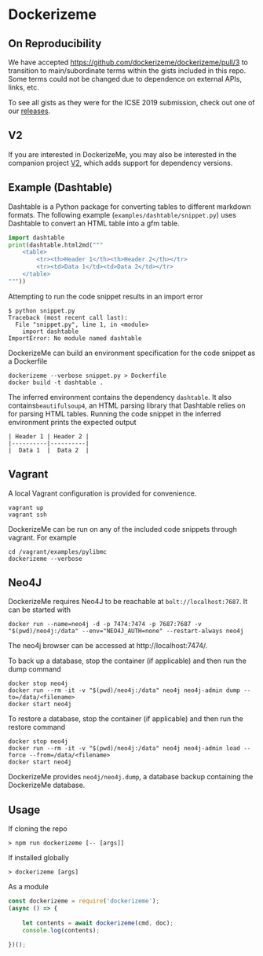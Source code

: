 # Dockerizeme

## On Reproducibility

We have accepted https://github.com/dockerizeme/dockerizeme/pull/3 to 
transition to main/subordinate terms within the gists included in this repo.
Some terms could not be changed due to dependence on external APIs, links, etc.

To see all gists as they were for the ICSE 2019 submission, check out one of
our [releases](https://github.com/dockerizeme/dockerizeme/releases).

## V2

If you are interested in DockerizeMe, you may also be interested in the 
companion project [V2](https://github.com/v2-project/v2), which adds support
for dependency versions.

## Example (Dashtable)

Dashtable is a Python package for converting tables to different markdown formats. The following example
(`examples/dashtable/snippet.py`) uses Dashtable to convert an HTML table into a gfm table.

```python
import dashtable
print(dashtable.html2md("""
    <table>
        <tr><th>Header 1</th><th>Header 2</th></tr>
        <tr><td>Data 1</td><td>Data 2</td></tr>
    </table>
"""))
```

Attempting to run the code snippet results in an import error

```
$ python snippet.py
Traceback (most recent call last):
  File "snippet.py", line 1, in <module>
    import dashtable
ImportError: No module named dashtable
```

DockerizeMe can build an environment specification for the code snippet as a Dockerfile

```
dockerizeme --verbose snippet.py > Dockerfile
docker build -t dashtable .
```

The inferred environment contains the dependency `dashtable`. It also contains`beautifulsoup4`, an HTML parsing
library that Dashtable relies on for parsing HTML tables. Running the code snippet in the inferred environment prints 
the expected output

```
| Header 1 | Header 2 |
|----------|----------|
|  Data 1  |  Data 2  |
```

## Vagrant

A local Vagrant configuration is provided for convenience.

```
vagrant up
vagrant ssh
```

DockerizeMe can be run on any of the included code snippets through vagrant. For example

```
cd /vagrant/examples/pylibmc
dockerizeme --verbose
```

## Neo4J

DockerizeMe requires Neo4J to be reachable at `bolt://localhost:7687`. It can be started with

```
docker run --name=neo4j -d -p 7474:7474 -p 7687:7687 -v "$(pwd)/neo4j:/data" --env="NEO4J_AUTH=none" --restart-always neo4j
```

The neo4j browser can be accessed at http://localhost:7474/.

To back up a database, stop the container (if applicable) and then run the dump command

```
docker stop neo4j
docker run --rm -it -v "$(pwd)/neo4j:/data" neo4j neo4j-admin dump --to=/data/<filename>
docker start neo4j
```

To restore a database, stop the container (if applicable) and then run the restore command

```
docker stop neo4j
docker run --rm -it -v "$(pwd)/neo4j:/data" neo4j neo4j-admin load --force --from=/data/<filename>
docker start neo4j
```

DockerizeMe provides `neo4j/neo4j.dump`, a database backup containing the DockerizeMe database.

## Usage

If cloning the repo
```
> npm run dockerizeme [-- [args]]
```

If installed globally
```
> dockerizeme [args]
```

As a module
```javascript
const dockerizeme = require('dockerizeme');
(async () => {
    
    let contents = await dockerizeme(cmd, doc);
    console.log(contents);
    
})();
```
